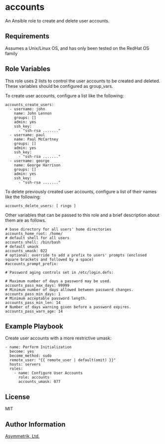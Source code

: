 accounts
========

An Ansible role to create and delete user accounts.

Requirements
------------

Assumes a Unix/Linux OS, and has only been tested on the RedHat OS family

Role Variables
--------------

This role uses 2 lists to control the user accounts to be created and deleted.
These variables should be configured as group_vars.

To create user accounts, configure a list like the following:

    accounts_create_users:
      - username: john
        name: John Lennon
        groups: []
        admin: yes
        ssh_key:
          - "ssh-rsa ......."
      - username: paul
        name: Paul McCartney
        groups: []
        admin: yes
        ssh_key:
          - "ssh-rsa ......."
      - username: george
        name: George Harrison
        groups: []
        admin: yes
        ssh_key:
          - "ssh-rsa ......."

To delete previously created user accounts, configure a list of their names like the following:

    accounts_delete_users: [ ringo ]

Other variables that can be passed to this role and a brief description about
them are as follows.

    # base directory for all users' home directories
    accounts_home_root: /home/
    # default shell for all users
    accounts_shell: /bin/bash
    # default umask
    accounts_umask: 022
    # optional: override to add a prefix to users' prompts (enclosed square brackets and followed by a space)
    #accounts_prompt_prefix: 

    # Password aging controls set in /etc/login.defs:

    # Maximum number of days a password may be used.
    accounts_pass_max_days: 99999
    # Minimum number of days allowed between password changes.
    accounts_pass_min_days: 1
    # Minimum acceptable password length.
    accounts_pass_min_len: 14
    # Number of days warning given before a password expires.
    accounts_pass_warn_age: 14

Example Playbook
----------------

Create user accounts with a more restrictive umask:

    - name: Perform Initialization
      become: yes
      become_method: sudo
      remote_user: "{{ remote_user | default(omit) }}"
      hosts: servers
      roles:
        - name: Configure User Accounts
          role: accounts
          accounts_umask: 077

License
-------

MIT

Author Information
------------------

[Asymmetrik, Ltd.](https://www.asymmetrik.com/)
